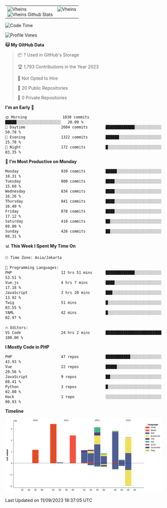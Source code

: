 <table>
  <tr>
    <td valign="top">
      <img src="https://github-readme-streak-stats.herokuapp.com/?user=Vheins&" alt="Vheins" /><br/>
      <img src="https://github-readme-stats.vercel.app/api?username=vheins&count_private=true&show_icons=true" alt="Vheins Github Stats">
    </td>
    <td valign="top">
      <img src="https://github-readme-stats.vercel.app/api/top-langs/?username=Vheins&count_private=true" alt="Vheins" /><br/>
    </td>
  </tr>
</table>

<!--START_SECTION:waka-->
![Code Time](http://img.shields.io/badge/Code%20Time-590%20hrs%2046%20mins-blue)

![Profile Views](http://img.shields.io/badge/Profile%20Views-0-blue)

**🐱 My GitHub Data** 

> 📦 ? Used in GitHub's Storage 
 > 
> 🏆 1,793 Contributions in the Year 2023
 > 
> 🚫 Not Opted to Hire
 > 
> 📜 20 Public Repositories 
 > 
> 🔑 0 Private Repositories 
 > 
**I'm an Early 🐤** 

```text
🌞 Morning                1030 commits        █████░░░░░░░░░░░░░░░░░░░░   20.09 % 
🌆 Daytime                2604 commits        █████████████░░░░░░░░░░░░   50.78 % 
🌃 Evening                1322 commits        ██████░░░░░░░░░░░░░░░░░░░   25.78 % 
🌙 Night                  172 commits         █░░░░░░░░░░░░░░░░░░░░░░░░   03.35 % 
```
📅 **I'm Most Productive on Monday** 

```text
Monday                   939 commits         █████░░░░░░░░░░░░░░░░░░░░   18.31 % 
Tuesday                  800 commits         ████░░░░░░░░░░░░░░░░░░░░░   15.60 % 
Wednesday                834 commits         ████░░░░░░░░░░░░░░░░░░░░░   16.26 % 
Thursday                 841 commits         ████░░░░░░░░░░░░░░░░░░░░░   16.40 % 
Friday                   878 commits         ████░░░░░░░░░░░░░░░░░░░░░   17.12 % 
Saturday                 410 commits         ██░░░░░░░░░░░░░░░░░░░░░░░   08.00 % 
Sunday                   426 commits         ██░░░░░░░░░░░░░░░░░░░░░░░   08.31 % 
```


📊 **This Week I Spent My Time On** 

```text
🕑︎ Time Zone: Asia/Jakarta

💬 Programming Languages: 
PHP                      12 hrs 51 mins      █████████████░░░░░░░░░░░░   53.51 % 
Vue.js                   4 hrs 7 mins        ████░░░░░░░░░░░░░░░░░░░░░   17.18 % 
JavaScript               3 hrs 20 mins       ███░░░░░░░░░░░░░░░░░░░░░░   13.92 % 
Twig                     51 mins             █░░░░░░░░░░░░░░░░░░░░░░░░   03.55 % 
YAML                     42 mins             █░░░░░░░░░░░░░░░░░░░░░░░░   02.97 % 

🔥 Editors: 
VS Code                  24 hrs 2 mins       █████████████████████████   100.00 % 
```

**I Mostly Code in PHP** 

```text
PHP                      47 repos            ███████████░░░░░░░░░░░░░░   43.93 % 
Vue                      22 repos            █████░░░░░░░░░░░░░░░░░░░░   20.56 % 
JavaScript               9 repos             ██░░░░░░░░░░░░░░░░░░░░░░░   08.41 % 
Python                   3 repos             █░░░░░░░░░░░░░░░░░░░░░░░░   02.80 % 
Hack                     1 repo              ░░░░░░░░░░░░░░░░░░░░░░░░░   00.93 % 
```



**Timeline**

![Lines of Code chart](https://raw.githubusercontent.com/vheins/vheins/main/assets/bar_graph.png)


 Last Updated on 11/09/2023 18:37:05 UTC
<!--END_SECTION:waka-->
